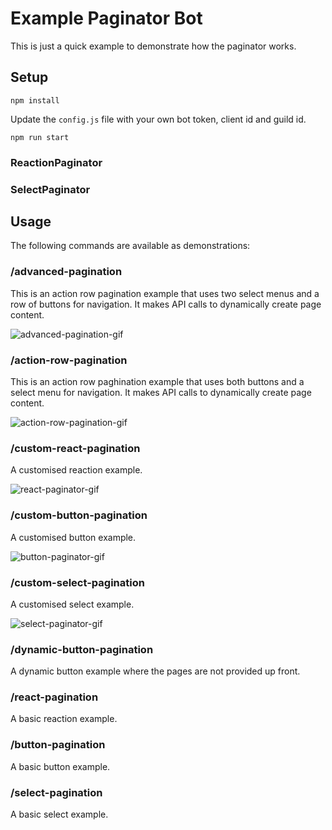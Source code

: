 # Example Paginator Bot

This is just a quick example to demonstrate how the paginator works.

## Setup

```
npm install
```
Update the `config.js` file with your own bot token, client id and guild id.
```
npm run start
```
### ReactionPaginator



### SelectPaginator



## Usage

The following commands are available as demonstrations:

### /advanced-pagination
This is an action row pagination example that uses two select menus and a row of buttons for navigation. It makes API calls to dynamically create page content.

![advanced-pagination-gif](https://i.imgur.com/n9O0OH1.gif)
### /action-row-pagination
This is an action row paghination example that uses both buttons and a select menu for navigation. It makes API calls to dynamically create page content.

![action-row-pagination-gif](https://imgur.com/hidL14k.gif)
### /custom-react-pagination
A customised reaction example.

![react-paginator-gif](https://imgur.com/A9Wj2fX.gif)
### /custom-button-pagination
A customised button example.

![button-paginator-gif](https://imgur.com/Esqo43Z.gif)
### /custom-select-pagination
A customised select example.

![select-paginator-gif](https://imgur.com/lgNuRWC.gif)
### /dynamic-button-pagination
A dynamic button example where the pages are not provided up front.
### /react-pagination
A basic reaction example.
### /button-pagination
A basic button example.
### /select-pagination
A basic select example.